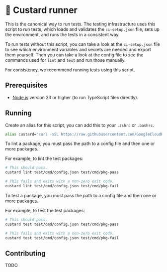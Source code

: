 # 🍮 Custard runner

This is the canonical way to run tests.
The testing infrastructure uses this script to run tests, which loads and validates the `ci-setup.json` file, sets up the environment, and runs the tests in a consistent way.

To run tests without this script, you can take a look at the `ci-setup.json` file to see which environment variables and secrets are needed and export them yourself.
Then you can take a look at the config file to see the commands used for `lint` and `test` and run those manually.

For consistency, we recommend running tests using this script.

## Prerequisites

- [Node.js](https://nodejs.org/en/download/current) version 23 or higher (to run TypeScript files directly).

## Running

Create an alias for this script, you can add this to your `.zshrc` or `.bashrc`.

```sh
alias custard="curl -sSL https://raw.githubusercontent.com/GoogleCloudPlatform/cloud-samples-tools/refs/heads/main/scripts/src/custard.ts | node - $@"
```

To lint a package, you must pass the path to a config file and then one or more packages.

For example, to lint the test packages:

```sh
# This should pass.
custard lint test/cmd/config.json test/cmd/pkg-pass

# This fails and exits with a non-zero exit code.
custard lint test/cmd/config.json test/cmd/pkg-fail
```

To test a package, you must pass the path to a config file and then one or more packages.

For example, to test the test packages:

```sh
# This should pass.
custard test test/cmd/config.json test/cmd/pkg-pass

# This fails and exits with a non-zero exit code.
custard test test/cmd/config.json test/cmd/pkg-fail
```

## Contributing

TODO
